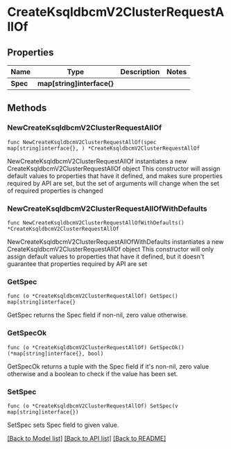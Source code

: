 # CreateKsqldbcmV2ClusterRequestAllOf

## Properties

Name | Type | Description | Notes
------------ | ------------- | ------------- | -------------
**Spec** | **map[string]interface{}** |  | 

## Methods

### NewCreateKsqldbcmV2ClusterRequestAllOf

`func NewCreateKsqldbcmV2ClusterRequestAllOf(spec map[string]interface{}, ) *CreateKsqldbcmV2ClusterRequestAllOf`

NewCreateKsqldbcmV2ClusterRequestAllOf instantiates a new CreateKsqldbcmV2ClusterRequestAllOf object
This constructor will assign default values to properties that have it defined,
and makes sure properties required by API are set, but the set of arguments
will change when the set of required properties is changed

### NewCreateKsqldbcmV2ClusterRequestAllOfWithDefaults

`func NewCreateKsqldbcmV2ClusterRequestAllOfWithDefaults() *CreateKsqldbcmV2ClusterRequestAllOf`

NewCreateKsqldbcmV2ClusterRequestAllOfWithDefaults instantiates a new CreateKsqldbcmV2ClusterRequestAllOf object
This constructor will only assign default values to properties that have it defined,
but it doesn't guarantee that properties required by API are set

### GetSpec

`func (o *CreateKsqldbcmV2ClusterRequestAllOf) GetSpec() map[string]interface{}`

GetSpec returns the Spec field if non-nil, zero value otherwise.

### GetSpecOk

`func (o *CreateKsqldbcmV2ClusterRequestAllOf) GetSpecOk() (*map[string]interface{}, bool)`

GetSpecOk returns a tuple with the Spec field if it's non-nil, zero value otherwise
and a boolean to check if the value has been set.

### SetSpec

`func (o *CreateKsqldbcmV2ClusterRequestAllOf) SetSpec(v map[string]interface{})`

SetSpec sets Spec field to given value.



[[Back to Model list]](../README.md#documentation-for-models) [[Back to API list]](../README.md#documentation-for-api-endpoints) [[Back to README]](../README.md)


